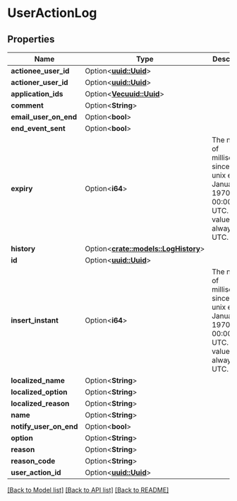 # UserActionLog

## Properties

Name | Type | Description | Notes
------------ | ------------- | ------------- | -------------
**actionee_user_id** | Option<[**uuid::Uuid**](uuid::Uuid.md)> |  | [optional]
**actioner_user_id** | Option<[**uuid::Uuid**](uuid::Uuid.md)> |  | [optional]
**application_ids** | Option<[**Vec<uuid::Uuid>**](uuid::Uuid.md)> |  | [optional]
**comment** | Option<**String**> |  | [optional]
**email_user_on_end** | Option<**bool**> |  | [optional]
**end_event_sent** | Option<**bool**> |  | [optional]
**expiry** | Option<**i64**> | The number of milliseconds since the unix epoch: January 1, 1970 00:00:00 UTC. This value is always in UTC. | [optional]
**history** | Option<[**crate::models::LogHistory**](LogHistory.md)> |  | [optional]
**id** | Option<[**uuid::Uuid**](uuid::Uuid.md)> |  | [optional]
**insert_instant** | Option<**i64**> | The number of milliseconds since the unix epoch: January 1, 1970 00:00:00 UTC. This value is always in UTC. | [optional]
**localized_name** | Option<**String**> |  | [optional]
**localized_option** | Option<**String**> |  | [optional]
**localized_reason** | Option<**String**> |  | [optional]
**name** | Option<**String**> |  | [optional]
**notify_user_on_end** | Option<**bool**> |  | [optional]
**option** | Option<**String**> |  | [optional]
**reason** | Option<**String**> |  | [optional]
**reason_code** | Option<**String**> |  | [optional]
**user_action_id** | Option<[**uuid::Uuid**](uuid::Uuid.md)> |  | [optional]

[[Back to Model list]](../README.md#documentation-for-models) [[Back to API list]](../README.md#documentation-for-api-endpoints) [[Back to README]](../README.md)


